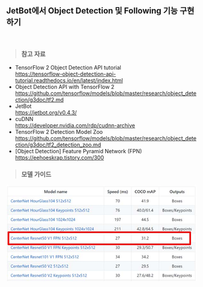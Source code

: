 ## JetBot에서 Object Detection 및 Following 기능 구현하기
<br>

> ### 참고 자료
 * TensorFlow 2 Object Detection API tutorial <br>
https://tensorflow-object-detection-api-tutorial.readthedocs.io/en/latest/index.html
 * Object Detection API with TensorFlow 2 <br>
https://github.com/tensorflow/models/blob/master/research/object_detection/g3doc/tf2.md
 * JetBot <br>
https://jetbot.org/v0.4.3/
 * cuDNN <br>
https://developer.nvidia.com/rdp/cudnn-archive
 * TensorFlow 2 Detection Model Zoo <br>
https://github.com/tensorflow/models/blob/master/research/object_detection/g3doc/tf2_detection_zoo.md
 * [Object Detection] Feature Pyramid Network (FPN) <br>
https://eehoeskrap.tistory.com/300

> ### 모델 가이드
 <img src="doc/01_model_guide.jpg">